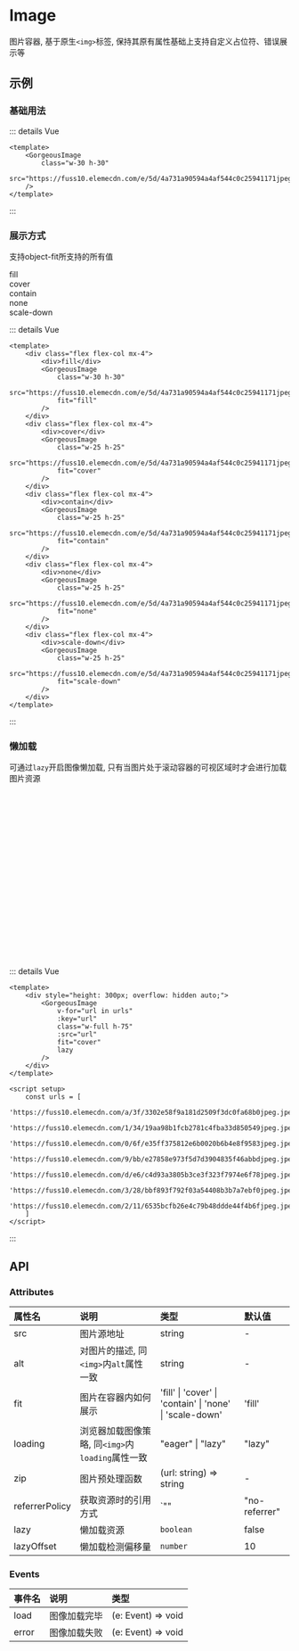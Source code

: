 # Image
图片容器, 基于原生`<img>`标签, 保持其原有属性基础上支持自定义占位符、错误展示等

## 示例

### 基础用法
<GorgeousImage
    class="w-25 h-25"
    src="https://fuss10.elemecdn.com/e/5d/4a731a90594a4af544c0c25941171jpeg.jpeg"
/>

::: details Vue

```vue
<template>
    <GorgeousImage
        class="w-30 h-30"
        src="https://fuss10.elemecdn.com/e/5d/4a731a90594a4af544c0c25941171jpeg.jpeg"
    />
</template>
```

:::

### 展示方式
支持object-fit所支持的所有值
<div class="flex">
    <div class="flex flex-col mx-4">
        <div>fill</div>
        <GorgeousImage
            class="w-30 h-30"
            src="https://fuss10.elemecdn.com/e/5d/4a731a90594a4af544c0c25941171jpeg.jpeg"
            fit="fill"
        />
    </div>
    <div class="flex flex-col mx-4">
        <div>cover</div>
        <GorgeousImage
            class="w-25 h-25"
            src="https://fuss10.elemecdn.com/e/5d/4a731a90594a4af544c0c25941171jpeg.jpeg"
            fit="cover"
        />
    </div>
    <div class="flex flex-col mx-4">
        <div>contain</div>
        <GorgeousImage
            class="w-25 h-25"
            src="https://fuss10.elemecdn.com/e/5d/4a731a90594a4af544c0c25941171jpeg.jpeg"
            fit="contain"
        />
    </div>
    <div class="flex flex-col mx-4">
        <div>none</div>
        <GorgeousImage
            class="w-25 h-25"
            src="https://fuss10.elemecdn.com/e/5d/4a731a90594a4af544c0c25941171jpeg.jpeg"
            fit="none"
        />
    </div>
    <div class="flex flex-col mx-4">
        <div>scale-down</div>
        <GorgeousImage
            class="w-25 h-25"
            src="https://fuss10.elemecdn.com/e/5d/4a731a90594a4af544c0c25941171jpeg.jpeg"
            fit="scale-down"
        />
    </div>
</div>

::: details Vue

```vue
<template>
    <div class="flex flex-col mx-4">
        <div>fill</div>
        <GorgeousImage
            class="w-30 h-30"
            src="https://fuss10.elemecdn.com/e/5d/4a731a90594a4af544c0c25941171jpeg.jpeg"
            fit="fill"
        />
    </div>
    <div class="flex flex-col mx-4">
        <div>cover</div>
        <GorgeousImage
            class="w-25 h-25"
            src="https://fuss10.elemecdn.com/e/5d/4a731a90594a4af544c0c25941171jpeg.jpeg"
            fit="cover"
        />
    </div>
    <div class="flex flex-col mx-4">
        <div>contain</div>
        <GorgeousImage
            class="w-25 h-25"
            src="https://fuss10.elemecdn.com/e/5d/4a731a90594a4af544c0c25941171jpeg.jpeg"
            fit="contain"
        />
    </div>
    <div class="flex flex-col mx-4">
        <div>none</div>
        <GorgeousImage
            class="w-25 h-25"
            src="https://fuss10.elemecdn.com/e/5d/4a731a90594a4af544c0c25941171jpeg.jpeg"
            fit="none"
        />
    </div>
    <div class="flex flex-col mx-4">
        <div>scale-down</div>
        <GorgeousImage
            class="w-25 h-25"
            src="https://fuss10.elemecdn.com/e/5d/4a731a90594a4af544c0c25941171jpeg.jpeg"
            fit="scale-down"
        />
    </div>
</template>
```

:::

### 懒加载

可通过`lazy`开启图像懒加载, 只有当图片处于滚动容器的可视区域时才会进行加载图片资源

<script setup>
    const urls = [
        'https://fuss10.elemecdn.com/a/3f/3302e58f9a181d2509f3dc0fa68b0jpeg.jpeg',
        'https://fuss10.elemecdn.com/1/34/19aa98b1fcb2781c4fba33d850549jpeg.jpeg',
        'https://fuss10.elemecdn.com/0/6f/e35ff375812e6b0020b6b4e8f9583jpeg.jpeg',
        'https://fuss10.elemecdn.com/9/bb/e27858e973f5d7d3904835f46abbdjpeg.jpeg',
        'https://fuss10.elemecdn.com/d/e6/c4d93a3805b3ce3f323f7974e6f78jpeg.jpeg',
        'https://fuss10.elemecdn.com/3/28/bbf893f792f03a54408b3b7a7ebf0jpeg.jpeg',
        'https://fuss10.elemecdn.com/2/11/6535bcfb26e4c79b48ddde44f4b6fjpeg.jpeg',
    ]
</script>

<div style="height: 300px; overflow: hidden auto;">
    <GorgeousImage
        v-for="url in urls"
        :key="url"
        class="w-full h-75"
        :src="url"
        fit="cover"
        lazy
    />
</div>

::: details Vue

```vue
<template>
    <div style="height: 300px; overflow: hidden auto;">
        <GorgeousImage
            v-for="url in urls"
            :key="url"
            class="w-full h-75"
            :src="url"
            fit="cover"
            lazy
        />
    </div>
</template>

<script setup>
    const urls = [
        'https://fuss10.elemecdn.com/a/3f/3302e58f9a181d2509f3dc0fa68b0jpeg.jpeg',
        'https://fuss10.elemecdn.com/1/34/19aa98b1fcb2781c4fba33d850549jpeg.jpeg',
        'https://fuss10.elemecdn.com/0/6f/e35ff375812e6b0020b6b4e8f9583jpeg.jpeg',
        'https://fuss10.elemecdn.com/9/bb/e27858e973f5d7d3904835f46abbdjpeg.jpeg',
        'https://fuss10.elemecdn.com/d/e6/c4d93a3805b3ce3f323f7974e6f78jpeg.jpeg',
        'https://fuss10.elemecdn.com/3/28/bbf893f792f03a54408b3b7a7ebf0jpeg.jpeg',
        'https://fuss10.elemecdn.com/2/11/6535bcfb26e4c79b48ddde44f4b6fjpeg.jpeg',
    ]
</script>
```

:::


## API

### Attributes
| 属性名 | 说明 | 类型 | 默认值 |
| :- | :- | :- | :- |
| src | 图片源地址 | string | - |
| alt | 对图片的描述, 同`<img>`内`alt`属性一致 | string | - |
| fit | 图片在容器内如何展示 | 'fill' \| 'cover' \| 'contain' \| 'none' \| 'scale-down' | 'fill' |
| loading | 浏览器加载图像策略, 同`<img>`内`loading`属性一致 | "eager" \| "lazy" | "lazy" |
| zip | 图片预处理函数 | (url: string) => string | - |
| referrerPolicy | 获取资源时的引用方式 | `"" | "no-referrer" | "origin" | "unsafe-url"`  | "" |
| lazy | 懒加载资源 | `boolean` | false |
| lazyOffset | 懒加载检测偏移量 | `number` | 10 |

### Events
| 事件名 | 说明 | 类型 |
| :- | :- | :- |
| load | 图像加载完毕 | (e: Event) => void |
| error | 图像加载失败 | (e: Event) => void |